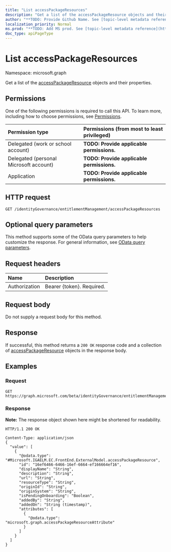 ```yaml
---
title: "List accessPackageResources"
description: "Get a list of the accessPackageResource objects and their properties."
author: "**TODO: Provide Github Name. See [topic-level metadata reference](https://msgo.azurewebsites.net/add/document/guidelines/metadata.html#topic-level-metadata)**"
localization_priority: Normal
ms.prod: "**TODO: Add MS prod. See [topic-level metadata reference](https://msgo.azurewebsites.net/add/document/guidelines/metadata.html#topic-level-metadata)**"
doc_type: apiPageType
---
```


# List accessPackageResources
Namespace: microsoft.graph

Get a list of the [accessPackageResource](../resources/accesspackageresource.md) objects and their properties.

## Permissions
One of the following permissions is required to call this API. To learn more, including how to choose permissions, see [Permissions](/graph/permissions-reference).

|Permission type|Permissions (from most to least privileged)|
|:---|:---|
|Delegated (work or school account)|**TODO: Provide applicable permissions.**|
|Delegated (personal Microsoft account)|**TODO: Provide applicable permissions.**|
|Application|**TODO: Provide applicable permissions.**|

## HTTP request

<!-- {
  "blockType": "ignored"
}
-->
``` http
GET /identityGovernance/entitlementManagement/accessPackageResources
```

## Optional query parameters
This method supports some of the OData query parameters to help customize the response. For general information, see [OData query parameters](/graph/query-parameters).

## Request headers
|Name|Description|
|:---|:---|
|Authorization|Bearer {token}. Required.|

## Request body
Do not supply a request body for this method.

## Response

If successful, this method returns a `200 OK` response code and a collection of [accessPackageResource](../resources/accesspackageresource.md) objects in the response body.

## Examples

### Request
<!-- {
  "blockType": "request",
  "name": "get_accesspackageresource"
}
-->
``` http
GET https://graph.microsoft.com/beta/identityGovernance/entitlementManagement/accessPackageResources
```


### Response
**Note:** The response object shown here might be shortened for readability.
<!-- {
  "blockType": "response",
  "truncated": true,
  "@odata.type": "Collection(Microsoft.IGAELM.EC.FrontEnd.ExternalModel.accessPackageResource)"
}
-->
``` http
HTTP/1.1 200 OK

Content-Type: application/json
{
  "value": [
    {
      "@odata.type": "#Microsoft.IGAELM.EC.FrontEnd.ExternalModel.accessPackageResource",
      "id": "16ef6466-6466-16ef-6664-ef166664ef16",
      "displayName": "String",
      "description": "String",
      "url": "String",
      "resourceType": "String",
      "originId": "String",
      "originSystem": "String",
      "isPendingOnboarding": "Boolean",
      "addedBy": "String",
      "addedOn": "String (timestamp)",
      "attributes": [
        {
          "@odata.type": "microsoft.graph.accessPackageResourceAttribute"
        }
      ]
    }
  ]
}
```

